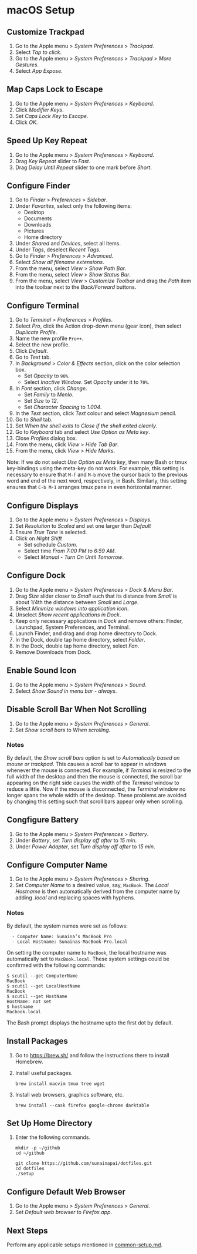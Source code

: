 macOS Setup
===========

Customize Trackpad
------------------

 1. Go to the Apple menu > *System Preferences* > *Trackpad*.
 2. Select *Tap to click*.
 3. Go to the Apple menu > *System Preferences* > *Trackpad* > *More
    Gestures*.
 4. Select *App Expose*.


Map Caps Lock to Escape
-----------------------

 1. Go to the Apple menu > *System Preferences* > *Keyboard*.
 2. Click *Modifier Keys*.
 3. Set *Caps Lock Key* to *Escape*.
 4. Click *OK*.


Speed Up Key Repeat
-------------------

 1. Go to the Apple menu > *System Preferences* > *Keyboard*.
 2. Drag *Key Repeat* slider to *Fast*.
 3. Drag *Delay Until Repeat* slider to one mark before *Short*.


Configure Finder
----------------

 1. Go to *Finder* > *Preferences* > *Sidebar*.
 2. Under *Favorites*, select only the following items:
      - Desktop
      - Documents
      - Downloads
      - Pictures
      - Home directory
 3. Under *Shared* and *Devices*, select all items.
 4. Under *Tags*, deselect *Recent Tags*.
 5. Go to *Finder* > *Preferences* > *Advanced*.
 6. Select *Show all filename extensions*.
 7. From the menu, select *View* > *Show Path Bar*.
 8. From the menu, select *View* > *Show Status Bar*.
 9. From the menu, select *View* > *Customize Toolbar* and drag the
    *Path* item into the toolbar next to the *Back/Forward* buttons.


Configure Terminal
------------------

 1. Go to *Terminal* > *Preferences* > *Profiles*.
 2. Select *Pro*, click the Action drop-down menu (gear icon), then
    select *Duplicate Profile*.
 3. Name the new profile `Pro++`.
 4. Select the new profile.
 5. Click *Default*.
 6. Go to *Text* tab.
 7. In *Background* > *Color & Effects* section, click on the color
    selection box.
      - Set *Opacity* to `90%`.
      - Select *Inactive Window*. Set *Opacity* under it to `70%`.
 8. In *Font* section, click *Change*.
      - Set *Family* to *Menlo*.
      - Set *Size* to *12*.
      - Set *Character Spacing* to *1.004*.
 9. In the *Text* section, click *Text* colour and select *Magnesium* pencil.
10. Go to *Shell* tab.
11. Set *When the shell exits* to *Close if the shell exited cleanly*.
12. Go to *Keyboard* tab and select *Use Option as Meta key*.
13. Close *Profiles* dialog box.
14. From the menu, click *View* > *Hide Tab Bar*.
15. From the menu, click *View* > *Hide Marks*.

Note: If we do not select *Use Option as Meta key*, then many Bash or
tmux key-bindings using the meta-key do not work. For example, this
setting is necessary to ensure that `M-f` and `M-b` move the cursor back
to the previous word and end of the next word, respectively, in Bash.
Similarly, this setting ensures that `C-b M-1` arranges tmux pane in
even horizontal manner.


Configure Displays
-------------------

 1. Go to the Apple menu > *System Preferences* > *Displays*.
 2. Set *Resolution* to *Scaled* and set one larger than *Default*
 3. Ensure *True Tone* is selected.
 4. Click on *Night Shift*
      - Set schedule *Custom*.
      - Select time *From 7:00 PM to 6:59 AM*.
      - Select *Manual - Turn On Until Tomorrow*.


Configure Dock
--------------

 1. Go to the Apple menu > *System Preferences* > *Dock & Menu Bar*.
 2. Drag *Size* slider closer to *Small* such that its distance from
    *Small* is about 1/4th the distance between *Small* and *Large*.
 3. Select *Minimize windows into application icon*.
 4. Unselect *Show recent applications in Dock*.
 5. Keep only necessary applications in *Dock* and remove others:
    Finder, Launchpad, System Preferences, and Terminal.
 6. Launch Finder, and drag and drop home directory to Dock.
 7. In the Dock, double tap home directory, select *Folder*.
 8. In the Dock, double tap home directory, select *Fan*.
 9. Remove Downloads from Dock.


Enable Sound Icon
-----------------

 1. Go to the Apple menu > *System Preferences* > *Sound*.
 2. Select *Show Sound in menu bar - always*.


Disable Scroll Bar When Not Scrolling
-------------------------------------

 1. Go to the Apple menu > *System Preferences* > *General*.
 2. Set *Show scroll bars* to *When scrolling*.

### Notes

By default, the *Show scroll bars* option is set to *Automatically based
on mouse or trackpad*. This causes a scroll bar to appear in windows
whenever the mouse is connected. For example, if *Terminal* is resized
to the full width of the desktop and then the mouse is connected, the
scroll bar appearing on the right side causes the width of the
*Terminal* window to reduce a little. Now if the mouse is disconnected,
the *Terminal* window no longer spans the whole width of the desktop.
These problems are avoided by changing this setting such that scroll
bars appear only when scrolling.


Congfigure Battery 
------------------

 1. Go to the Apple menu > *System Preferences* > *Battery*.
 2. Under *Battery*, set *Turn display off after* to *15 min*.
 3. Under *Power Adapter*, set *Turn display off after* to *15 min*.


Configure Computer Name
-----------------------

 1. Go to the Apple menu > *System Preferences* > *Sharing*.
 2. Set *Computer Name* to a desired value, say, `MacBook`. The *Local
    Hostname* is then automatically derived from the computer name by
    adding *.local* and replacing spaces with hyphens.

### Notes
By default, the system names were set as follows:

      - Computer Name: Sunaina’s MacBook Pro
      - Local Hostname: Sunainas-MacBook-Pro.local

On setting the computer name to `MacBook`, the local hostname was
automatically set to `MacBook.local`. These system settings could be
confirmed with the following commands:

    $ scutil --get ComputerName
    MacBook 
    $ scutil --get LocalHostName
    MacBook 
    $ scutil --get HostName
    HostName: not set
    $ hostname
    Macbook.local

The Bash prompt displays the hostname upto the first dot by default.


Install Packages
----------------

 1. Go to https://brew.sh/ and follow the instructions there to install
    Homebrew.

 2. Install useful packages.

        brew install macvim tmux tree wget

 3. Install web browsers, graphics software, etc.

        brew install --cask firefox google-chrome darktable


Set Up Home Directory
---------------------

 1. Enter the following commands.

        mkdir -p ~/github
        cd ~/github

        git clone https://github.com/sunainapai/dotfiles.git
        cd dotfiles
        ./setup


Configure Default Web Browser
-----------------------------

 1. Go to the Apple menu > *System Preferences* > *General*.
 2. Set *Default web browser* to *Firefox.app*.


Next Steps
----------

Perform any applicable setups mentioned in
[common-setup.md](common-setup.md).
